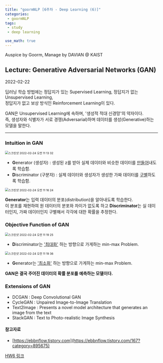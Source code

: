 ```yaml
---
title: "goormNLP [6주차 - Deep Learning (6)]"  
categories:
 - goormNLP
tags:
 - study
 - deep learning

use_math: true
---
```


Auspice by Goorm, Manage by DAVIAN @ KAIST

## Lecture: Generative Adversarial Networks (GAN)

2022-02-22

딥러닝 학습 방법에는 정답지가 있는 Supervised Learning, 정답지가 없는 Unsupervised Learning,  
정답지가 없고 보상 방식인 Reinforcement Learning이 있다.

GAN은 Unsupervised Learning에 속하며, '생성적 적대 신경망'의 약자이다.  
즉, 생성자와 식별자가 서로 경쟁(Adversarial)하며 데이터를 생성(Generative)하는 모델을 말한다.  

---

### Intuition in GAN

<img src="https://user-images.githubusercontent.com/67947808/155444327-15631948-fcda-4693-a30e-10a5613c7f18.png" alt="스크린샷 2022-02-24 오전 11 13 32" style="zoom:67%;" />



- **G**enerator (생성자) : 생성된 z를 받아 실제 데이터와 비슷한 데이터를 <u>만들어</u>내도록 학습함.
- **D**iscriminator (구분자) : 실제 데이터와 생성자가 생성한 가짜 데이터를 <u>구별</u>하도록 학습함.

<img src="https://user-images.githubusercontent.com/67947808/155444612-f66eb525-63fd-4b49-8168-d3a936a1ccd5.png" alt="스크린샷 2022-02-24 오전 11 16 24" style="zoom:67%;" />

**Generator**는 입력 데이터의 분포(distribution)을 알아내도록 학습한다.  
이 분포를 재현하여 원 데이터의 분포와 차이가 없도록 하고 **Discriminator**는 실 데이터인지, 가짜 데이터인지 구별해서 각각에 대한 확률을 추정한다.



### Objective Function of GAN

<img src="https://user-images.githubusercontent.com/67947808/155444905-96f536a8-b741-46ff-ad8c-0dce8ade7bf8.png" alt="스크린샷 2022-02-24 오전 11 19 25" style="zoom:67%;" />

- **D**iscriminator는 <u>'최대화'</u> 하는 방향으로 가게하는 min-max Problem.



<img src="https://user-images.githubusercontent.com/67947808/155444928-5af7b8da-9b5b-43f6-a00e-be0c462bd0b0.png" alt="스크린샷 2022-02-24 오전 11 19 36" style="zoom:67%;" />

- **G**enerator는 <u>'최소화'</u> 하는 방향으로 가게하는 min-max Problem.



**GAN은 결국 주어진 데이터의 확률 분포를 예측하는 모델이다.**



### Extensions of GAN

- DCGAN : Deep Convolutional GAN
- CycleGAN : Unpaired Image-to-Image Translation
- Text2Image : Presents a novel model architecture that generates an image from the text
- StackGAN : Text to Photo-realistic Image Synthesis



#### 참고자료

- [https://ebbnflow.tistory.com](https://ebbnflow.tistory.com/167?category=895675)



[HW6 링크](https://github.com/wjh1065/goormNLP/blob/main/05_Deep_Learning/sol/%5BHW6%5DDCGAN_LCS.ipynb)

